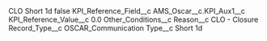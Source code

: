 <?xml version="1.0" encoding="UTF-8"?>
<CustomMetadata xmlns="http://soap.sforce.com/2006/04/metadata" xmlns:xsi="http://www.w3.org/2001/XMLSchema-instance" xmlns:xsd="http://www.w3.org/2001/XMLSchema">
    <label>CLO Short 1d</label>
    <protected>false</protected>
    <values>
        <field>KPI_Reference_Field__c</field>
        <value xsi:type="xsd:string">AMS_Oscar__c.KPI_Aux1__c</value>
    </values>
    <values>
        <field>KPI_Reference_Value__c</field>
        <value xsi:type="xsd:double">0.0</value>
    </values>
    <values>
        <field>Other_Conditions__c</field>
        <value xsi:nil="true"/>
    </values>
    <values>
        <field>Reason__c</field>
        <value xsi:type="xsd:string">CLO - Closure</value>
    </values>
    <values>
        <field>Record_Type__c</field>
        <value xsi:type="xsd:string">OSCAR_Communication</value>
    </values>
    <values>
        <field>Type__c</field>
        <value xsi:type="xsd:string">Short 1d</value>
    </values>
</CustomMetadata>
